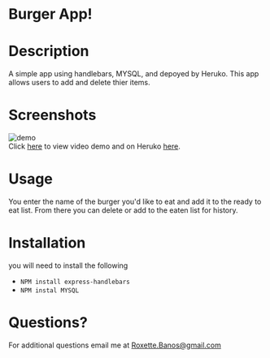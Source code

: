 # Burger App!

# Description 
A simple app using handlebars, MYSQL, and depoyed by Heruko. This app allows users to add and delete thier items. 

# Screenshots 
![demo](https://github.com/chavelyo3/burger_beta/blob/main/public/img/Burger%20App!.gif?raw=true)<br>
 Click [here](https://drive.google.com/file/d/1jpITSvAukVRm_Amhn7EJCCVG9w942nnr/view) to view video demo and on Heruko [here](https://secret-citadel-14425.herokuapp.com/).


# Usage 
You enter the name of the burger you'd like to eat and add it to the ready to eat list. From there you can delete or add to the eaten list for history. 

# Installation 
you will need to install the following 
* <code>NPM install express-handlebars</code>
* <code>NPM instal MYSQL</code>


# Questions? 
For additional questions email me at Roxette.Banos@gmail.com